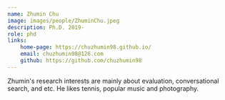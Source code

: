```yaml
---
name: Zhumin Chu
image: images/people/ZhuminChu.jpeg
description: Ph.D. 2019-
role: phd
links: 
    home-page: https://chuzhumin98.github.io/ 
    email: chuzhumin98@126.com 
    github: https://github.com/chuzhumin98 
--- 
```


Zhumin's research interests are mainly about evaluation, conversational search, and etc. He likes tennis, popular music and photography.